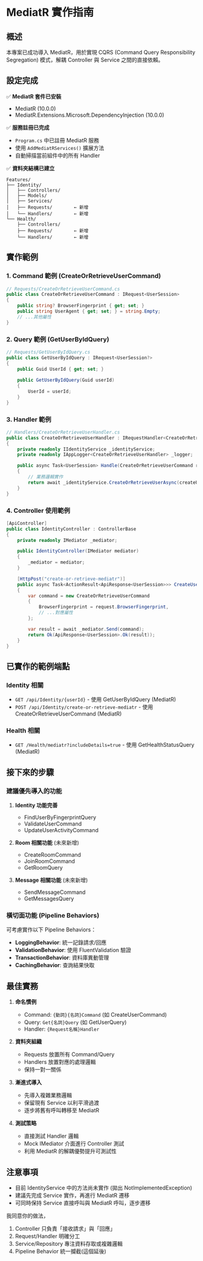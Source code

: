 # MediatR 實作指南

## 概述
本專案已成功導入 MediatR，用於實現 CQRS (Command Query Responsibility Segregation) 模式，解耦 Controller 與 Service 之間的直接依賴。

## 設定完成
✅ **MediatR 套件已安裝**
- MediatR (10.0.0)
- MediatR.Extensions.Microsoft.DependencyInjection (10.0.0)

✅ **服務註冊已完成**
- `Program.cs` 中已註冊 MediatR 服務
- 使用 `AddMediatRServices()` 擴展方法
- 自動掃描當前組件中的所有 Handler

✅ **資料夾結構已建立**
```
Features/
├── Identity/
│   ├── Controllers/
│   ├── Models/
│   ├── Services/
│   ├── Requests/        ← 新增
│   └── Handlers/        ← 新增
└── Health/
    ├── Controllers/
    ├── Requests/        ← 新增
    └── Handlers/        ← 新增
```

## 實作範例

### 1. Command 範例 (CreateOrRetrieveUserCommand)
```csharp
// Requests/CreateOrRetrieveUserCommand.cs
public class CreateOrRetrieveUserCommand : IRequest<UserSession>
{
    public string? BrowserFingerprint { get; set; }
    public string UserAgent { get; set; } = string.Empty;
    // ...其他屬性
}
```

### 2. Query 範例 (GetUserByIdQuery)
```csharp
// Requests/GetUserByIdQuery.cs
public class GetUserByIdQuery : IRequest<UserSession?>
{
    public Guid UserId { get; set; }
    
    public GetUserByIdQuery(Guid userId)
    {
        UserId = userId;
    }
}
```

### 3. Handler 範例
```csharp
// Handlers/CreateOrRetrieveUserHandler.cs
public class CreateOrRetrieveUserHandler : IRequestHandler<CreateOrRetrieveUserCommand, UserSession>
{
    private readonly IIdentityService _identityService;
    private readonly IAppLogger<CreateOrRetrieveUserHandler> _logger;

    public async Task<UserSession> Handle(CreateOrRetrieveUserCommand request, CancellationToken cancellationToken)
    {
        // 業務邏輯實作
        return await _identityService.CreateOrRetrieveUserAsync(createUserRequest);
    }
}
```

### 4. Controller 使用範例
```csharp
[ApiController]
public class IdentityController : ControllerBase
{
    private readonly IMediator _mediator;

    public IdentityController(IMediator mediator)
    {
        _mediator = mediator;
    }

    [HttpPost("create-or-retrieve-mediatr")]
    public async Task<ActionResult<ApiResponse<UserSession>>> CreateUser([FromBody] CreateUserRequest request)
    {
        var command = new CreateOrRetrieveUserCommand
        {
            BrowserFingerprint = request.BrowserFingerprint,
            // ...對應屬性
        };

        var result = await _mediator.Send(command);
        return Ok(ApiResponse<UserSession>.Ok(result));
    }
}
```

## 已實作的範例端點

### Identity 相關
- `GET /api/Identity/{userId}` - 使用 GetUserByIdQuery (MediatR)
- `POST /api/Identity/create-or-retrieve-mediatr` - 使用 CreateOrRetrieveUserCommand (MediatR)

### Health 相關
- `GET /Health/mediatr?includeDetails=true` - 使用 GetHealthStatusQuery (MediatR)

## 接下來的步驟

### 建議優先導入的功能
1. **Identity 功能完善**
   - FindUserByFingerprintQuery
   - ValidateUserCommand
   - UpdateUserActivityCommand

2. **Room 相關功能** (未來新增)
   - CreateRoomCommand
   - JoinRoomCommand
   - GetRoomQuery

3. **Message 相關功能** (未來新增)
   - SendMessageCommand
   - GetMessagesQuery

### 橫切面功能 (Pipeline Behaviors)
可考慮實作以下 Pipeline Behaviors：
- **LoggingBehavior**: 統一記錄請求/回應
- **ValidationBehavior**: 使用 FluentValidation 驗證
- **TransactionBehavior**: 資料庫異動管理
- **CachingBehavior**: 查詢結果快取

## 最佳實務

1. **命名慣例**
   - Command: `{動詞}{名詞}Command` (如 CreateUserCommand)
   - Query: `Get{名詞}Query` (如 GetUserQuery)
   - Handler: `{Request名稱}Handler`

2. **資料夾組織**
   - Requests 放置所有 Command/Query
   - Handlers 放置對應的處理邏輯
   - 保持一對一關係

3. **漸進式導入**
   - 先導入複雜業務邏輯
   - 保留現有 Service 以利平滑過渡
   - 逐步將舊有呼叫轉移至 MediatR

4. **測試策略**
   - 直接測試 Handler 邏輯
   - Mock IMediator 介面進行 Controller 測試
   - 利用 MediatR 的解耦優勢提升可測試性

## 注意事項
- 目前 IdentityService 中的方法尚未實作 (拋出 NotImplementedException)
- 建議先完成 Service 實作，再進行 MediatR 遷移
- 可同時保持 Service 直接呼叫與 MediatR 呼叫，逐步遷移


我同意你的做法，
1. Controller 只負責「接收請求」與「回應」
2. Request/Handler 明確分工
3. Service/Repository 專注資料存取或複雜邏輯
4. Pipeline Behavior 統一攔截(這個延後)
